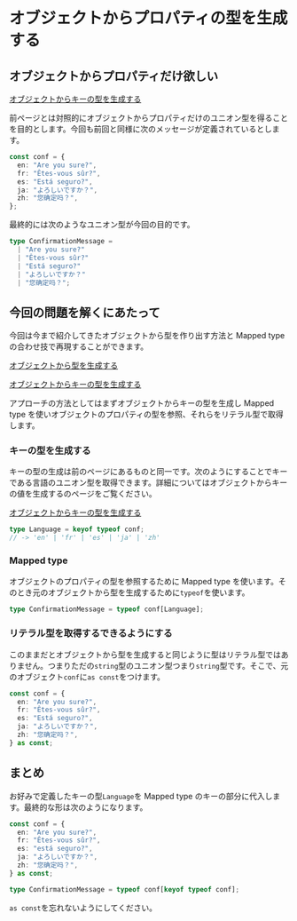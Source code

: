 # オブジェクトからプロパティの型を生成する

## オブジェクトからプロパティだけ欲しい

[オブジェクトからキーの型を生成する](generates-type-from-object-key.md)

前ページとは対照的にオブジェクトからプロパティだけのユニオン型を得ることを目的とします。今回も前回と同様に次のメッセージが定義されているとします。

```ts
const conf = {
  en: "Are you sure?",
  fr: "Êtes-vous sûr?",
  es: "Está seguro?",
  ja: "よろしいですか？",
  zh: "您确定吗？",
};
```

最終的には次のようなユニオン型が今回の目的です。

```ts
type ConfirmationMessage =
  | "Are you sure?"
  | "Êtes-vous sûr?"
  | "Está seguro?"
  | "よろしいですか？"
  | "您确定吗？";
```

## 今回の問題を解くにあたって

今回は今まで紹介してきたオブジェクトから型を作り出す方法と Mapped type の合わせ技で再現することができます。

[オブジェクトから型を生成する](generates-type-from-object.md)

[オブジェクトからキーの型を生成する](generates-type-from-object-key.md)

アプローチの方法としてはまずオブジェクトからキーの型を生成し Mapped type を使いオブジェクトのプロパティの型を参照、それらをリテラル型で取得します。

### キーの型を生成する

キーの型の生成は前のページにあるものと同一です。次のようにすることでキーである言語のユニオン型を取得できます。詳細についてはオブジェクトからキーの値を生成するのページをご覧ください。

[オブジェクトからキーの型を生成する](generates-type-from-object-key.md)

```ts
type Language = keyof typeof conf;
// -> 'en' | 'fr' | 'es' | 'ja' | 'zh'
```

### Mapped type

オブジェクトのプロパティの型を参照するために Mapped type を使います。そのとき元のオブジェクトから型を生成するために`typeof`を使います。

```ts
type ConfirmationMessage = typeof conf[Language];
```

### リテラル型を取得するできるようにする

このままだとオブジェクトから型を生成すると同じように型はリテラル型ではありません。つまりただの`string`型のユニオン型つまり`string`型です。そこで、元のオブジェクト`conf`に`as const`をつけます。

```ts
const conf = {
  en: "Are you sure?",
  fr: "Êtes-vous sûr?",
  es: "Está seguro?",
  ja: "よろしいですか？",
  zh: "您确定吗？",
} as const;
```

## まとめ

お好みで定義したキーの型`Language`を Mapped type のキーの部分に代入します。最終的な形は次のようになります。

```ts
const conf = {
  en: "Are you sure?",
  fr: "Êtes-vous sûr?",
  es: "está seguro?",
  ja: "よろしいですか？",
  zh: "您确定吗？",
} as const;

type ConfirmationMessage = typeof conf[keyof typeof conf];
```

`as const`を忘れないようにしてください。
